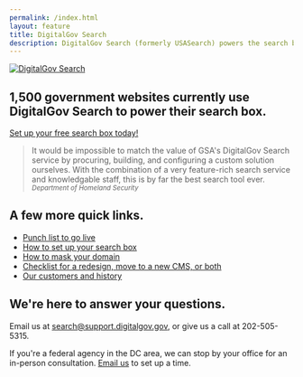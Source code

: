 ```yaml
---
permalink: /index.html
layout: feature
title: DigitalGov Search
description: DigitalGov Search (formerly USASearch) powers the search box on 1,500 government websites. Use it to improve the public's search experience on your agency's site.
---
```

<article class="article feature">
<div class="banner">
  <a href="/">
    <img src="http://f22818b4dfc10241d8a3-f1564c64756a8cfee25b6b19953b1d23.r31.cf2.rackcdn.com/digitalgov_search_logo.png" alt="DigitalGov Search" />
  </a>
</div>

<h1>1,500 government websites currently use DigitalGov&nbsp;Search to power their search box.</h1>

<div class='signup-wrapper'>
  <a href="http://search.usa.gov/signup" class="btn btn-primary btn-large">Set up your free search box today!</a>
</div>

<blockquote>It would be impossible to match the value of GSA's DigitalGov Search service by procuring, building, and configuring a custom solution ourselves. With the combination of a very feature-rich search service and knowledgable staff, this is by far the best search tool ever.
<small><cite>Department of Homeland Security</cite></small>
</blockquote>

## A few more quick links.

 * <a href="/blog/go-live.html">Punch list to go live</a>
 * <a href="/manual/index.html">How to set up your search box</a>
 * <a href="/manual/cname.html">How to mask your domain</a>
 * <a href="/blog/redesign.html">Checklist for a redesign, move to a new CMS, or both</a>
 * <a href="/customers.html">Our customers and history</a>

## We're here to answer your questions.

Email us at <search@support.digitalgov.gov>, or give us a call at 202-505-5315.

If you're a federal agency in the DC area, we can stop by your office for an in-person consultation. [Email us](mailto:search@support.digitalgov.gov) to set up a time.

</article>